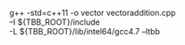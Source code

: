 
g++ -std=c++11 -o vector vectoraddition.cpp    \
   –I ${TBB_ROOT}/include                  \
   -L ${TBB_ROOT}/lib/intel64/gcc4.7 –ltbb
